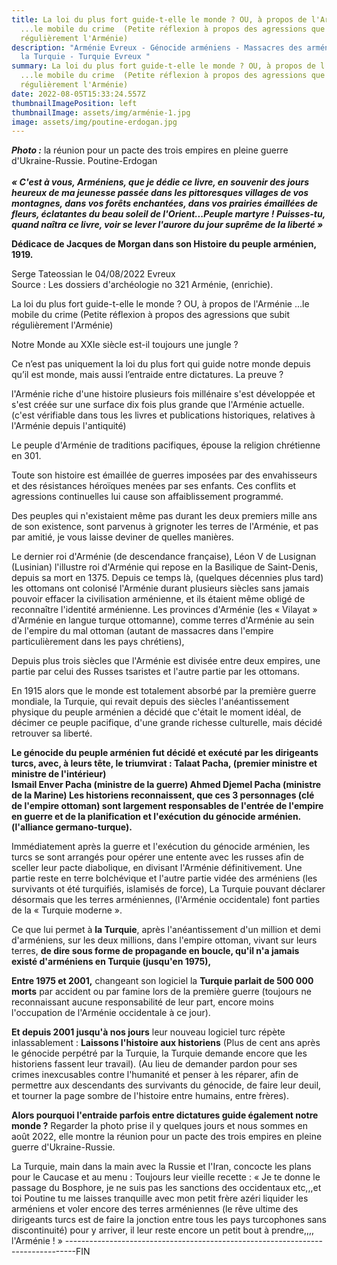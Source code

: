 ```yaml
---
title: La loi du plus fort guide-t-elle le monde ? OU, à propos de l'Arménie
  ...le mobile du crime  (Petite réflexion à propos des agressions que subit
  régulièrement l'Arménie)
description: "Arménie Evreux - Génocide arméniens - Massacres des arméniens par
  la Turquie - Turquie Evreux "
summary: La loi du plus fort guide-t-elle le monde ? OU, à propos de l'Arménie
  ...le mobile du crime  (Petite réflexion à propos des agressions que subit
  régulièrement l'Arménie)
date: 2022-08-05T15:33:24.557Z
thumbnailImagePosition: left
thumbnailImage: assets/img/arménie-1.jpg
image: assets/img/poutine-erdogan.jpg
---
```

***Photo :*** la réunion pour un pacte des trois empires en pleine guerre d'Ukraine-Russie. Poutine-Erdogan\
\
***« C'est à vous, Arméniens, que je dédie ce livre, en souvenir des jours heureux de ma jeunesse passée dans les pittoresques villages de vos montagnes, dans vos forêts enchantées, dans vos prairies émaillées de fleurs, éclatantes du beau soleil de l'Orient...Peuple martyre ! Puisses-tu, quand naîtra ce livre, voir se lever l'aurore du jour suprême de la liberté »***

**Dédicace de Jacques de Morgan dans son Histoire du peuple arménien, 1919.** 

Serge Tateossian le 04/08/2022 Evreux \
Source : Les dossiers d'archéologie no 321 Arménie, (enrichie). 

La loi du plus fort guide-t-elle le monde ?
OU, à propos de l'Arménie ...le mobile du crime 
(Petite réflexion à propos des agressions que subit régulièrement l'Arménie)

Notre Monde au XXIe siècle est-il toujours une jungle ? 

Ce n’est pas uniquement la loi du plus fort qui guide notre monde depuis qu’il est monde, mais aussi l’entraide entre dictatures. La preuve ? 

l'Arménie riche d'une histoire plusieurs fois millénaire s'est développée et s'est créée sur une surface dix fois plus grande que l'Arménie actuelle. (c'est vérifiable dans tous les livres et publications historiques, relatives à l'Arménie depuis l'antiquité) 

Le peuple d'Arménie de traditions pacifiques, épouse la religion chrétienne en 301. 

Toute son histoire est émaillée de guerres imposées par des envahisseurs et des résistances héroïques menées par ses enfants.  Ces conflits et agressions continuelles lui cause son affaiblissement programmé. 

Des peuples qui n'existaient même pas durant les deux premiers mille ans de son existence, sont parvenus à grignoter les terres de l'Arménie, et pas par amitié, je vous laisse deviner de quelles manières. 

Le dernier roi d'Arménie (de descendance française), Léon V de Lusignan (Lusinian) l'illustre roi d'Arménie qui repose en la Basilique de Saint-Denis, depuis sa mort en 1375. Depuis ce temps là, (quelques décennies plus tard)  les ottomans ont colonisé l'Arménie durant plusieurs siècles sans jamais pouvoir effacer la civilisation arménienne, et ils étaient même obligé de reconnaître l'identité arménienne. Les provinces d'Arménie (les « Vilayat » d'Arménie en langue turque ottomanne), comme terres d'Arménie au sein de l'empire du mal ottoman (autant de massacres dans l'empire particulièrement dans les pays chrétiens), 

Depuis plus trois siècles que l'Arménie est divisée entre deux empires, une partie par celui des Russes tsaristes et l'autre partie par les ottomans. 

En 1915 alors que le monde est totalement absorbé par la première guerre mondiale, la Turquie, qui revait depuis des siècles l'anéantissement physique du peuple arménien a décidé que c'était le moment idéal, de décimer ce peuple pacifique, d'une grande richesse culturelle, mais décidé  retrouver sa liberté. 

**Le génocide du peuple arménien fut décidé et exécuté par les dirigeants turcs, avec, à leurs tête, le triumvirat : 
Talaat Pacha, (premier ministre et ministre de l'intérieur)**\
**Ismail Enver Pacha (ministre de la guerre)
Ahmed Djemel Pacha (ministre de la Marine) 
Les historiens reconnaissent, que ces 3 personnages (clé de l'empire ottoman) sont largement responsables de l'entrée de l'empire en guerre et de la planification et l'exécution du génocide arménien. (l'alliance germano-turque).** 

Immédiatement après la guerre et l'exécution du génocide arménien, les turcs se sont arrangés pour opérer une entente avec les russes afin de sceller leur pacte diabolique, en divisant l'Arménie définitivement. Une partie reste en terre bolchévique et l'autre partie vidée des arméniens (les survivants ot été turquifiés, islamisés de force), La Turquie pouvant déclarer désormais que les terres arméniennes, (l'Arménie occidentale) font parties de la « Turquie moderne ».

Ce que lui permet à **la Turquie**, après l'anéantissement d'un million et demi d'arméniens, sur les deux millions, dans l'empire ottoman, vivant sur leurs terres, **de dire sous forme de propagande en boucle, qu'il n'a jamais existé d'arméniens en Turquie (jusqu'en 1975),**  

**Entre 1975 et 2001,** changeant son logiciel la **Turquie parlait de 500 000 morts** par accident ou par famine lors de la première guerre (toujours ne reconnaissant aucune responsabilité de leur part, encore moins l'occupation de l'Arménie occidentale à ce jour).

**Et depuis 2001 jusqu'à nos jours** leur nouveau logiciel turc répète inlassablement : **Laissons l'histoire aux historiens** (Plus de cent ans après le génocide perpétré par la Turquie, la Turquie demande encore que les historiens fassent leur travail). (Au lieu de demander pardon pour ses crimes inexcusables contre l'humanité et penser à les réparer, afin de permettre aux descendants des survivants du génocide, de faire leur deuil, et tourner la page sombre de l'histoire entre humains, entre frères). 

**Alors pourquoi l'entraide parfois entre dictatures guide également notre monde ?** 
Regarder la photo  prise il y quelques jours et nous sommes en août 2022, elle montre
la réunion pour un pacte des trois empires en pleine guerre d'Ukraine-Russie.

La Turquie, main dans la main avec la Russie et l'Iran, concocte les plans pour le Caucase et au menu :
Toujours leur vieille recette : 
« Je te donne le passage du Bosphore, je ne suis pas les sanctions des occidentaux etc,,,et toi Poutine tu me laisses tranquille avec mon petit frère azéri liquider les arméniens et voler encore des terres arméniennes (le rêve ultime des dirigeants turcs est de faire la jonction entre tous les pays turcophones sans discontinuité) pour y arriver, il leur reste encore un petit bout à prendre,,,, l'Arménie ! »
--------------------------------------------------------------------------------FIN